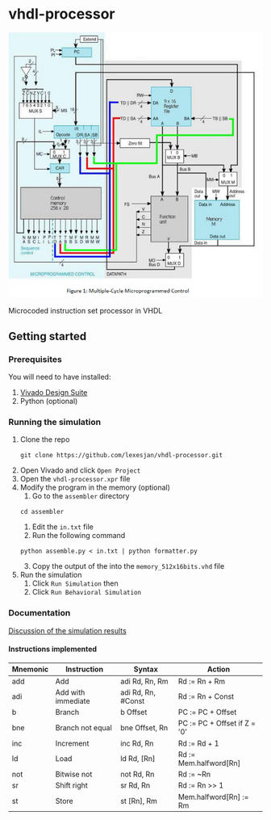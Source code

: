 # vhdl-processor

![banner](data/banner.png)

Microcoded instruction set processor in VHDL

## Getting started
  ### Prerequisites
  You will need to have installed:
  1. [Vivado Design Suite](https://www.xilinx.com/support/download.html)
  2. Python (optional)

  ### Running the simulation
  1. Clone the repo
     ```
     git clone https://github.com/lexesjan/vhdl-processor.git
     ```
  2. Open Vivado and click ```Open Project```
  3. Open the ```vhdl-processor.xpr``` file
  4. Modify the program in the memory (optional)
      1. Go to the ```assembler``` directory
      ```
      cd assembler
      ```
      1. Edit the ```in.txt``` file
      2. Run the following command
      ```
      python assemble.py < in.txt | python formatter.py
      ```
      3. Copy the output of the into the ```memory_512x16bits.vhd``` file
  5. Run the simulation
      1. Click ```Run Simulation``` then
      2. Click ```Run Behavioral Simulation```
    
  ### Documentation
  [Discussion of the simulation results](Lexes-Jan-Mantiquilla-Processor.pdf)
  
  #### Instructions implemented
  | Mnemonic | Instruction        | Syntax             | Action                       |
  | -------- | ------------------ | ------------------ | ---------------------------- |
  | add      | Add                | adi Rd, Rn, Rm     | Rd := Rn + Rm                |
  | adi      | Add with immediate | adi Rd, Rn, #Const | Rd := Rn + Const             |
  | b        | Branch             | b Offset           | PC := PC + Offset            |
  | bne      | Branch not equal   | bne Offset, Rn     | PC := PC + Offset if Z = '0' |
  | inc      | Increment          | inc Rd, Rn         | Rd := Rd + 1                 |
  | ld       | Load               | ld Rd, \[Rn\]      | Rd := Mem.halfword[Rn]       |
  | not      | Bitwise not        | not Rd, Rn         | Rd := ~Rn                    |
  | sr       | Shift right        | sr Rd, Rn          | Rd := Rn >> 1                |
  | st       | Store              | st \[Rn\], Rm      | Mem.halfword[Rn] := Rm       |
  

